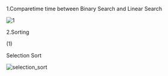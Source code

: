 1.Comparetime time between Binary Search and Linear Search

![1](https://github.com/user-attachments/assets/2d9e54a4-3619-44c2-8206-09ddc808de4c)

2.Sorting

 (1)
 
  Selection Sort

  
![selection_sort](https://github.com/user-attachments/assets/b3b51808-51b1-4eed-a154-ed0a82fad3d4)




